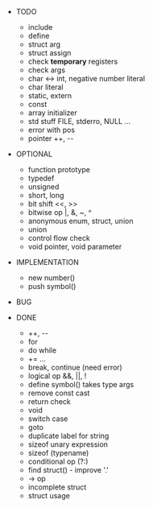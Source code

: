 * TODO
  - include
  - define
  - struct arg
  - struct assign
  - check **temporary** registers
  - check args
  - char <-> int, negative number literal
  - char literal
  - static, extern
  - const
  - array initializer
  - std stuff FILE, stderro, NULL ...
  - error with pos
  - pointer ++, --

* OPTIONAL
  - function prototype
  - typedef
  - unsigned
  - short, long
  - bit shift <<, >>
  - bitwise op |, &, ~, ^
  - anonymous enum, struct, union
  - union
  - control flow check
  - void pointer, void parameter

* IMPLEMENTATION
  - new number()
  - push symbol()

* BUG

* DONE
  - ++, --
  - for
  - do while
  - += ...
  - break, continue (need error)
  - logical op &&, ||, !
  - define symbol() takes type args
  - remove const cast
  - return check
  - void
  - switch case
  - goto
  - duplicate label for string
  - sizeof unary expression
  - sizeof (typename)
  - conditional op (?:)
  - find struct() - improve '.'
  - -> op
  - incomplete struct
  - struct usage
